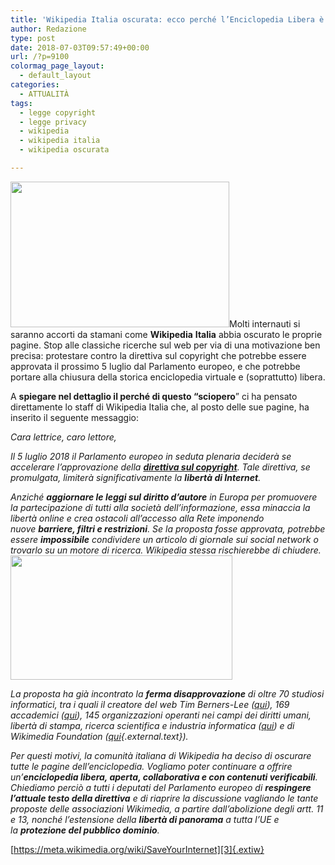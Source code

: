 ```yaml
---
title: 'Wikipedia Italia oscurata: ecco perché l’Enciclopedia Libera è in “sciopero”'
author: Redazione
type: post
date: 2018-07-03T09:57:49+00:00
url: /?p=9100
colormag_page_layout:
  - default_layout
categories:
  - ATTUALITÀ
tags:
  - legge copyright
  - legge privacy
  - wikipedia
  - wikipedia italia
  - wikipedia oscurata

---
```

<img decoding="async" loading="lazy" class=" wp-image-9102 alignleft" src="https://progressonline.it/wp-content/uploads/2018/07/generateThumb-300x200.jpg" alt="" width="350" height="233" />Molti internauti si saranno accorti da stamani come **Wikipedia** **Italia** abbia oscurato le proprie pagine. Stop alle classiche ricerche sul web per via di una motivazione ben precisa: protestare contro la direttiva sul copyright che potrebbe essere approvata il prossimo 5 luglio dal Parlamento europeo, e che potrebbe portare alla chiusura della storica enciclopedia virtuale e (soprattutto) libera.

A **spiegare nel dettaglio il perché di questo &#8220;sciopero**&#8221; ci ha pensato direttamente lo staff di Wikipedia Italia che, al posto delle sue pagine, ha inserito il seguente messaggio:

_Cara lettrice, caro lettore,_

_Il 5 luglio 2018 il Parlamento europeo in seduta plenaria deciderà se accelerare l&#8217;approvazione della **[direttiva sul copyright][1]**. Tale direttiva, se promulgata, limiterà significativamente la **libertà di Internet**._

_Anziché **aggiornare le leggi sul diritto d&#8217;autore** in Europa per promuovere la partecipazione di tutti alla società dell&#8217;informazione, essa minaccia la libertà online e crea ostacoli all&#8217;accesso alla Rete imponendo nuove **barriere, filtri e restrizioni**. Se la proposta fosse approvata, potrebbe essere **impossibile** condividere un articolo di giornale sui social network o trovarlo su un motore di ricerca. Wikipedia stessa rischierebbe di chiudere.<img decoding="async" loading="lazy" class=" wp-image-9101 alignright" src="https://progressonline.it/wp-content/uploads/2018/07/download-1-300x168.jpg" alt="" width="355" height="199" />_

_La proposta ha già incontrato la **ferma disapprovazione** di oltre 70 studiosi informatici, tra i quali il creatore del web Tim Berners-Lee (<a class="external text" href="https://www.eff.org/it/deeplinks/2018/06/internet-luminaries-ring-alarm-eu-copyright-filtering-proposal" rel="nofollow">qui</a>), 169 accademici (<a class="external text" href="https://www.ivir.nl/academics-against-press-publishers-right/" rel="nofollow">qui</a>), 145 organizzazioni operanti nei campi dei diritti umani, libertà di stampa, ricerca scientifica e industria informatica (<a class="external text" href="https://www.indexoncensorship.org/2018/04/digital-single-market-nightmare/" rel="nofollow">qui</a>) e di Wikimedia Foundation ([qui][2]{.external.text})._

_Per questi motivi, la comunità italiana di Wikipedia ha deciso di oscurare tutte le pagine dell&#8217;enciclopedia. Vogliamo poter continuare a offrire un&#8217;**enciclopedia libera, aperta, collaborativa e con contenuti verificabili**. Chiediamo perciò a tutti i deputati del Parlamento europeo di **respingere l&#8217;attuale testo della direttiva** e di riaprire la discussione vagliando le tante proposte delle associazioni Wikimedia, a partire dall&#8217;abolizione degli artt. 11 e 13, nonché l&#8217;estensione della **libertà di panorama** a tutta l&#8217;UE e la **protezione del pubblico dominio**._

[https://meta.wikimedia.org/wiki/SaveYourInternet][3]{.extiw}

 [1]: https://it.wikipedia.org/wiki/Proposta_di_direttiva_sul_diritto_d%27autore_nel_mercato_unico_digitale "Proposta di direttiva sul diritto d'autore nel mercato unico digitale"
 [2]: https://meta.wikimedia.org/wiki/EU_policy/Wikimedia_Foundation_Board_of_Trustees_Statement_Opposing_the_EU_Copyright_Package/it
 [3]: https://meta.wikimedia.org/wiki/European_Parliament_vote_in_2018/it "m:European Parliament vote in 2018/it"
